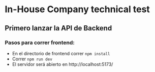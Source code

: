 # In-House Company technical test

## Primero lanzar la API de Backend

### Pasos para correr frontend:

- En el directorio de frontend correr `npm install`
- Correr `npm run dev`
- El servidor será abierto en http://localhost:5173/

